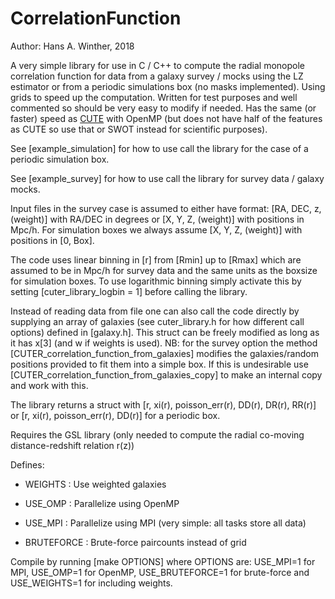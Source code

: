 # CorrelationFunction
Author: Hans A. Winther, 2018

A very simple library for use in C / C++ to compute the radial monopole correlation function for data from a galaxy survey / mocks using the LZ estimator or from a periodic simulations box (no masks implemented). Using grids to speed up the computation. Written for test purposes and well commented so should be very easy to modify if needed. Has the same (or faster) speed as [CUTE](https://github.com/damonge/CUTE) with OpenMP (but does not have half of the features as CUTE so use that or SWOT instead for scientific purposes).

See [example\_simulation] for how to use call the library for the case of a periodic simulation box.

See [example\_survey] for how to use call the library for survey data / galaxy mocks.

Input files in the survey case is assumed to either have format: [RA, DEC, z, (weight)] with RA/DEC in degrees or [X, Y, Z, (weight)] with positions in Mpc/h. For simulation boxes we always assume [X, Y, Z, (weight)] with positions in [0, Box].

The code uses linear binning in [r] from [Rmin] up to [Rmax] which are assumed to be in Mpc/h for survey data and the same units as the boxsize for simulation boxes. To use logarithmic binning simply activate this by setting [cuter\_library\_logbin = 1] before calling the library.

Instead of reading data from file one can also call the code directly by supplying an array of galaxies (see cuter\_library.h for how different call options) defined in [galaxy.h]. This struct can be freely modified as long as it has x[3]  (and w if weights is used). NB: for the survey option the method [CUTER\_correlation\_function\_from\_galaxies] modifies the galaxies/random positions provided to fit them into a simple box. If this is undesirable use [CUTER\_correlation\_function\_from\_galaxies\_copy] to make an internal copy and work with this.

The library returns a struct with [r, xi(r), poisson\_err(r), DD(r), DR(r), RR(r)] or [r, xi(r), poisson\_err(r), DD(r)] for a periodic box. 

Requires the GSL library (only needed to compute the radial co-moving distance-redshift relation r(z))

Defines:

- WEIGHTS : Use weighted galaxies

- USE\_OMP : Parallelize using OpenMP

- USE\_MPI : Parallelize using MPI (very simple: all tasks store all data)

- BRUTEFORCE : Brute-force paircounts instead of grid

Compile by running [make OPTIONS] where OPTIONS are: USE\_MPI=1 for MPI, USE\_OMP=1 for OpenMP, USE\_BRUTEFORCE=1 for brute-force and USE\_WEIGHTS=1 for including weights.

